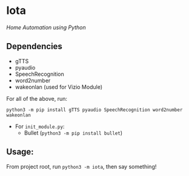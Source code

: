 # Iota

_Home Automation using Python_

## Dependencies
- gTTS
- pyaudio
- SpeechRecognition
- word2number
- wakeonlan (used for Vizio Module)

For all of the above, run:

`python3 -m pip install gTTS pyaudio SpeechRecognition word2number wakeonlan`

- For `init_module.py`:
  - Bullet (`python3 -m pip install bullet`)

## Usage:

From project root, run `python3 -m iota`, then say something!
